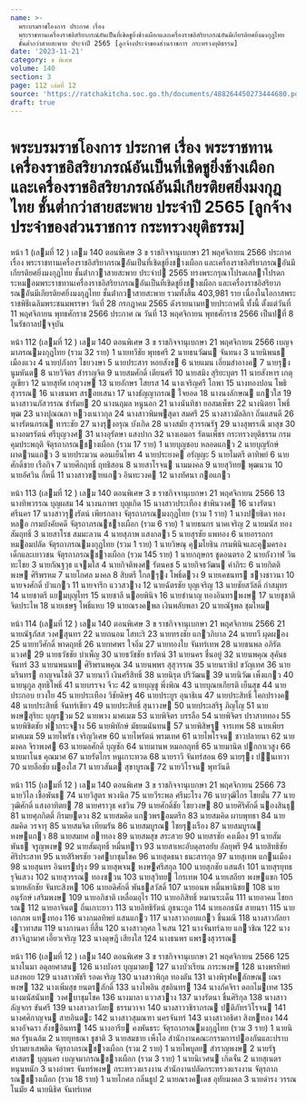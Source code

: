 ```yaml
---
name: >-
  พระบรมราชโองการ ประกาศ เรื่อง
  พระราชทานเครื่องราชอิสริยาภรณ์อันเป็นที่เชิดชูยิ่งช้างเผือกและเครื่องราชอิสริยาภรณ์อันมีเกียรติยศยิ่งมงกุฎไทย
  ชั้นต่ำกว่าสายสะพาย ประจำปี 2565 [ลูกจ้างประจำของส่วนราชการ กระทรวงยุติธรรม]
date: '2023-11-21'
category: ข พิเศษ
volume: 140
section: 3
page: 112 เล่มที่ 12
source: 'https://ratchakitcha.soc.go.th/documents/488264450273444680.pdf'
draft: true
---
```


# พระบรมราชโองการ ประกาศ เรื่อง พระราชทานเครื่องราชอิสริยาภรณ์อันเป็นที่เชิดชูยิ่งช้างเผือกและเครื่องราชอิสริยาภรณ์อันมีเกียรติยศยิ่งมงกุฎไทย ชั้นต่ำกว่าสายสะพาย ประจำปี 2565 [ลูกจ้างประจำของส่วนราชการ กระทรวงยุติธรรม]

หน้า 1 (เลมที่ 12 ) เลม 140 ตอนพิเศษ 3 ข ราชกิจจานุเบกษา 21 พฤศจิกายน 2566 ประกาศ เรื่อง พระราชทานเครื่องราชอิสริยาภรณอันเป็นที่เชิดชูยิ่งชางเผือก และเครื่องราชอิสริยาภรณอันมีเกียรติยศยิ่งมงกุฎไทย ชั้นต่ํากวาสายสะพาย ประจําป 2565 ทรงพระกรุณาโปรดเกลาโปรดกระหมอมพระราชทานเครื่องราชอิสริยาภรณอันเป็นที่เชิดชูยิ่งชางเผือก และเครื่องราชอิสริยาภรณอันมีเกียรติยศยิ่งมงกุฎไทย ชั้นต่ํากวาสายสะพาย รวมทั้งสิ้น 403,981 ราย เนื่องในโอกาสพระราชพิธีเฉลิมพระชนมพรรษา วันที่ 28 กรกฎาคม 2565 ดังรายนามทายประกาศนี้ ทั้งนี้ ตั้งแต่วันที่ 11 พฤศจิกายน พุทธศักราช 2566 ประกาศ ณ วันที่ 13 พฤศจิกายน พุทธศักราช 2566 เป็นปที่ 8 ในรัชกาลปจจุบัน

หน้า 112 (เลมที่ 12 ) เลม 140 ตอนพิเศษ 3 ข ราชกิจจานุเบกษา 21 พฤศจิกายน 2566 เบญจมาภรณมงกุฎไทย (รวม 32 ราย) 1 นายทวีชัย พุทธศรี 2 นายธนวัฒน จันทนง 3 นายนิพนธ เมืองแวง 4 นายปภังกร ไชยวงษา 5 นายประสาร หอยสังข 6 นายแมน เอี่ยมสําอางค 7 นายรุง นูมหันต 8 นายวิจิตร สําราญจิต 9 นายสมศักดิ์ เตียนศรี 10 นายสมิง สุริยะบุตร 11 นายสังหาร เกตุภูเขียว 12 นายสุทัศ เกตุวงษ 13 นายอักษร ไสยรส 14 นางเจริญศรี โกพา 15 นางทองปอน โพธิสุวรรณ 16 นางธนพร สรอยเสนา 17 นางธัญญาภรณ ใจยอด 18 นางนงลักษณ แกวใส 19 นางสาวนภัสวรรณ ชํารัมย 20 นางนฤมล หนูนอก 21 นางนันทิชา ยอสมเพ็ชร 22 นางนิตยา โพธิ์พุฒ 23 นางปุณณภา หวงเนาวกุล 24 นางสาวพิมพสุดา สมศรี 25 นางสาวมัลลิกา ถิ่นแสนดี 26 นางรัตนภรณ ทาระชัย 27 นางรุงอรุณ บังเกิด 28 นางสมัย สุวรรณรัฐ 29 นางสุพรรณี มาสุข 30 นางอมรรัตน์ ศรีบุญวงศ 31 นางอุรัตษา แสงปาก 32 นางเอมอร รัตนเพ็ชร กระทรวงยุติธรรม กรมคุมประพฤติ จัตุรถาภรณชางเผือก (รวม 17 ราย) 1 นายบุญชอบ หลอดแกว 2 นายบุญรักษ์ ผาดานแกว 3 นายประมวน ดอนเย็นไพร 4 นายประยงค อรัญญะ 5 นายไมตรี ตาทิพย์ 6 นายศักดิ์ชาย เรือกิจ 7 นายศึกฤทธิ์ ฤทธิสอน 8 นายสาโรจน นามมงคล 9 นายสุวิทย พุฒนวน 10 นายอัศวิน กี่หนี่ 11 นางสาวขายแกว อินทะวงค 12 นางทัศนา กอแกว

หน้า 113 (เลมที่ 12 ) เลม 140 ตอนพิเศษ 3 ข ราชกิจจานุเบกษา 21 พฤศจิกายน 2566 13 นางทิพวรรณ บุญผสม 14 นางนภาพร บุญเกิด 15 นางสาวประเทือง ขําพินวงศ 16 นางรัตนา ศรีนคร 17 นางสาวรุงรัตน์ เพียรกลาง จัตุรถาภรณมงกุฎไทย (รวม 1 ราย) 1 นางปยธิดา ทองหลอ กรมบังคับคดี จัตุรถาภรณชางเผือก (รวม 6 ราย) 1 นายธนกร นาคเจริญ 2 นายมนัส ทองสัมฤทธิ์ 3 นายสาโรช สมมะลวน 4 นายสุภาพ แสงกลา 5 นายสุรชัย แพทอง 6 นายอรรถกร หมอมปลัด จัตุรถาภรณมงกุฎไทย (รวม 1 ราย) 1 นายวิษณุ คุมโยธิน กรมพินิจและคุมครองเด็กและเยาวชน จัตุรถาภรณชางเผือก (รวม 145 ราย) 1 นายกฤษกร ชูดอนตรอ 2 นายกังวาฬ วินทะไชย 3 นายกัณฐวุธ แจมใส 4 นายกิจติพงศ รัตนคช 5 นายกิจธวัฒน คําภิระ 6 นายกิตติพงษ ศิริพรหม 7 นายโกศล มงคล 8 สิบตรี ใกลรุง โพธิ์ดวง 9 นายเคชนทร ชางชาวนา 10 นายจงศักดิ์ บัวแกว 11 นายจารึก แววสวาง 12 นายฉัตรชัย บุญเจริญ 13 นายชัยสวัสดิ์ กําสมุทร 14 นายชาตรี แยมบุญไทร 15 นายชาลี นอยพินิจ 16 นายชํานาญ ทองอินทรพงษ 17 นายชูชาติ จิตประไพ 18 นายเชษฐ โพธิ์แหบ 19 นายณรงคพล เงินพลับพลา 20 นายณัฐพล ชุมใหม

หน้า 114 (เลมที่ 12 ) เลม 140 ตอนพิเศษ 3 ข ราชกิจจานุเบกษา 21 พฤศจิกายน 2566 21 นายณัฐภัสส วงศสุนทร 22 นายถนอม โสทะริ 23 นายทรงชัย แกวภิบาล 24 นายทวี ผุดผอง 25 นายทวีศักดิ์ พาดฤทธิ์ 26 นายทศพร ใจอิ่ม 27 นายทองใบ จันทร์เทพ 28 นายธนพล อภิรัตนวงศ 29 นายธวัชชัย บําเพ็ญ 30 นายธวัชชัย ธารัตน์ 31 นายนคร ชื่นอยู่ 32 นายนพคุณ สุคันธจันทร์ 33 นายนพนนท ศิริพรนพคุณ 34 นายนพพร สุสุวรรณ 35 นายนราธิป ขวัญเทศ 36 นายนรินทร กาญจนโชติ 37 นายนาวี เงินศรีสิทธิ์ 38 นายนิรุต ปริวัฒน 39 นายนิวัฒ เพ็งแกว 40 นายนุกูล สุทธิโพธิ์ 41 นายบรรจง จีวะ 42 นายบุญชู พึ่งพิณ 43 นายบุณยเกียรติ เย็นสุข 44 นายประกอบ ยวงใย 45 นายประเทือง วิชัยดิษฐ 46 นายประยูร อุนาธิเน 47 นายประสิทธิ์ โคกปรางค 48 นายประสิทธิ์ จันทร์เขียว 49 นายประสิทธิ์ สุนาวงษ 50 นายประเสริฐ ภิญโญ 51 นายพงษสุริยะ บุญรวม 52 นายพวง มาศเมฆ 53 นายพิจิตร บรรลือ 54 นายพิจิตร ปราสาททอง 55 นายพิชิตชัย ฟากระจาง 56 นายพิทักษ์ มัธยมนันทน 57 นายพิสิษฐ จารเทพ 58 นายเพียร มาศเมฆ 59 นายไพรัช เจริญวิเศษ 60 นายไพรัตน์ พรมเทศ 61 นายไพโรจน ชาวปลายนา 62 นายมงคล จิราพงศ 63 นายมลศักดิ์ บุญชัก 64 นายมานพ หมอกฤทธิ์ 65 นายมานิต ปกกาเวสูง 66 นายมาโนช คุณมาศ 67 นายรัตไกร หนูเกาะทวด 68 นายราวี จันทร์สอน 69 นายรุง ปนเทวา 70 นายลือชัย ผองใส 71 นายวสันต สุขาบูรณ 72 นายวิโรจน พุทวันดี

หน้า 115 (เลมที่ 12 ) เลม 140 ตอนพิเศษ 3 ข ราชกิจจานุเบกษา 21 พฤศจิกายน 2566 73 นายวิไล เชื้อพันธ 74 นายวิสูตร พวงนิล 75 นายวีระพล ศรีมะโรง 76 นายวุฒิไกร ไชยมั่น 77 นายวุฒิศักดิ์ แสงอาทิตย 78 นายศราวุธ คชวิน 79 นายศักดิ์ชัย ไชยวงษ 80 นายศิริศักดิ์ นองสินธุ 81 นายศุภกิตติ์ ภิรมยดวง 82 นายสมคิด แกวพรอมตรึก 83 นายสมคิด ผาบพุทธา 84 นายสมคิด วรจารุ 85 นายสมจิต เทียมรัน 86 นายสมบูรณ ไชยรุงเรือง 87 นายสมบูรณ หงษแกว 88 นายสมยศ กาทอง 89 นายสมสุข สระสวย 90 นายสรชัย คงเมือง 91 นายสัมพันธ จรูญพงษ 92 นายสัมฤทธิ์ หมื่นทาว 93 นายสาเหะอับดุลรอยับ อัลยุพรี 94 นายสิทธิชัย ศิริประสาท 95 นายสิริพรชัย วงศบาชุมโชค 96 นายสุดธนา ธนะสารกุล 97 นายสุเทพ แกนเมือง 98 นายสุนทร อินทรปรุง 99 นายสุพจน หงษศรีสกุล 100 นายสุภชัย แสนล้ํา 101 นายสุรยุทธ รุจิแสวง 102 นายสุวรรณ ทองซวน 103 นายสุวิทย ไกรเทพ 104 นายเสถียร พงษแขก 105 นายหลักชัย จันทะสิงห 106 นายอดิศักดิ์ พันธสวัสดิ์ 107 นายอนพ หมื่นพานิชย 108 นายอนุรักษ์ เสริมพงษ 109 นายอภิชาติ เหลื่อมอุไร 110 นายอภิสิทธิ์ หมานระเด็น 111 นายอาคม ไชยกรณ 112 นายอาจินต ถิ่นเกาะยาว 113 นายอิทธิรัตน์ ภูธนะกูล 114 นายเอกธนัช สายนรา 115 นายเอกภพ แทงทอง 116 นางกมลทิพย์ แสนแกว 117 นางสาวกอบแกว ชื่นมณี 118 นางสาวกัลยา งาวทาสม 119 นางกานดา ยี่สิ้น 120 นางสาวกุศล ใจเสน 121 นางจันทร์ฉาย แกวชิณ 122 นางสาวจิฎามาศ เอี๊ยวเจริญ 123 นางดุษฎี เสียงใส 124 นางธนพร แพรงสุวรรณ

หน้า 116 (เลมที่ 12 ) เลม 140 ตอนพิเศษ 3 ข ราชกิจจานุเบกษา 21 พฤศจิกายน 2566 125 นางโนมา อดุลยศาสน 126 นางบังอร บุญมาตย 127 นางบัวเรียน ภาระพงษ 128 นางพรทิพย์ แสงหอย 129 นางสาวพัชรี รอดเจริญ 130 นางสาวพิกุล ทองตัน 131 นางพิรุฬหลักษณ เณรพงษ 132 นางเพิ่มสุข ยนตรภักดิ์ 133 นางไพลิน สุขอินทร 134 นางภัคจิรา ดอกไมเทศ 135 นางมนัสนันท วงศบาชุมโชค 136 นางมาลา แววสวาง 137 นางรัตนา ชื่นศิริกุล 138 นางสาวลัญจกร ขันศรี 139 นางสาวลาวัลย ธรรมวาจา 140 นางสาววชิราภรณ ปติภัทรวิโรจน 141 นางศศิกาญจน สายอินตะ 142 นางสาวสุมณฑา นครจันทร์ 143 นางสาวอธิศา สิงหทอง 144 นางอัจฉรา สังขอินทร 145 นางอารีย คงพันธระ จัตุรถาภรณมงกุฎไทย (รวม 3 ราย) 1 นายนิพล รัฐแฉล้ม 2 นายยุทธณา ชูชาติ 3 นายสมชาย เพ็งโอ สํานักงานคณะกรรมการปองกันและปราบปรามยาเสพติด จัตุรถาภรณชางเผือก (รวม 2 ราย) 1 นายไพบูลย สําราญพงษ 2 นายรัฐศาสตร บุญนคร เบญจมาภรณชางเผือก (รวม 3 ราย) 1 นายนิเวศน เกิดจั่น 2 นายสุเนตร หนุนหนัก 3 นางอําพร จันทร์พงษ กระทรวงแรงงาน สํานักงานปลัดกระทรวงแรงงาน จัตุรถาภรณชางเผือก (รวม 18 ราย) 1 นายโกศล กลิ่นธูป 2 นายณรงคเดช อุทัยมงคล 3 นายดํารง วรรณโนมัย 4 นายนิธิศ จันทร์เทศ
